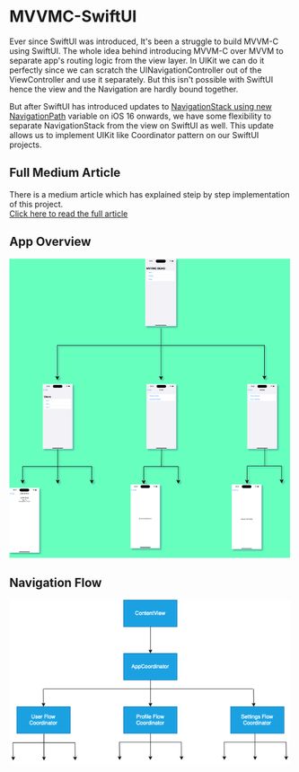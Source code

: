 # MVVMC-SwiftUI
Ever since SwiftUI was introduced, It's been a struggle to build MVVM-C using SwiftUI. The whole idea behind introducing MVVM-C over MVVM to separate app's routing logic from the view layer. In UIKit we can do it perfectly since we can scratch the UINavigationController out of the ViewController and use it separately. But this isn't possible with SwiftUI hence the view and the Navigation are hardly bound together. 
<br />

But after SwiftUI has introduced updates to [NavigationStack using new NavigationPath](https://medium.com/r/?url=https%3A%2F%2Fswiftwithmajid.com%2F2022%2F10%2F05%2Fmastering-navigationstack-in-swiftui-navigationpath%2F) variable on iOS 16 onwards, we have some flexibility to separate NavigationStack from the view on SwiftUI as well. This update allows us to implement UIKit like Coordinator pattern on our SwiftUI projects.

## Full Medium Article
There is a medium article which has explained steip by step implementation of this project.
<br />
[Click here to read the full article](https://medium.com/@katramesh91/how-to-build-uikit-like-mvvm-c-coordinator-hierarchy-with-swiftui-d758b035f91a)

## App Overview
<img src = "images/hierarchy.png" width ="500" />  

## Navigation Flow

<img src = "images/flow.png" width ="500" />  